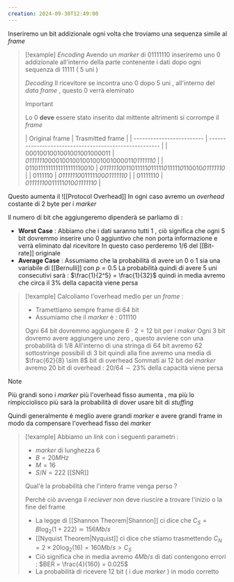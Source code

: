 ```yaml
---
creation: 2024-09-30T12:49:00
---
```

Inseriremo un bit addizionale ogni volta che troviamo una sequenza simile al *frame* 

>[!example]
>*Encoding* 
>Avendo un *marker* di 01111110 inseriremo uno 0 addizionale all'interno della parte contenente i dati dopo ogni sequenza di 11111 ( 5 uni )  
>
>*Decoding*
>Il ricevitore se incontra uno 0 dopo 5 uni , all'interno del *data frame* , questo 0 verrà eleminato
>>[!important] 
>>Lo 0 **deve** essere stato inserito dal mittente altrimenti si corrompe il *frame*
>
>| Original frame            | Trasmitted frame                                       |
| ------------------------- | ------------------------------------------------------ |
| 0001001001001001001000011 | *01111110*0001001001001001001000011*01111110*          |
| 0110111111111111111110010 | *01111110*011011111*0*11111*0*11111*0*110010*01111110* |
| 0111110                   | *01111110*011111*0*0*01111110*                         |
| 01111110                  | *01111110*011111*0*10*01111110*                        |

Questo aumenta il ![[Protocol Overhead]] 
In ogni caso avremo un *overhead* costante di 2 byte per i *marker*

Il numero di bit che aggiungeremo dipenderà se parliamo di : 
+ **Worst Case** :
	Abbiamo che i dati saranno tutti 1 , ciò significa che ogni 5 bit dovremmo inserire uno 0 aggiuntivo che non porta informazione e verrà eliminato dal ricevitore 
	In questo caso perderemo $1/6$ del [[Bit-rate]] originale
+ **Average Case** :
	Assumiamo che la probabilità di avere un 0 o 1 sia una variabile di [[Bernulli]] con $p=0.5$ 
	La probabilità quindi di avere 5 uni consecutivi sarà : $\frac{1}{2^5} = \frac{1}{32}$ quindi in media avremo che circa il $3\%$ della capacità viene persa 

>[!example] 
>Calcoliamo l'overhead medio per un *frame* :
>+ Tramettiamo sempre frame di 64 bit
>+ Assumiamo che il *marker* è : 011110
>
>Ogni 64 bit dovremmo aggiungere $6 \cdot 2 = 12$ bit per i *maker*
>Ogni 3 bit dovremo avere aggiungere uno zero , questo avviene con una probabilità di $1/8$
>All'interno di una stringa di 64 bit avremo 62 sottostringe possibili di 3 bit quindi alla fine avremo una media di $\frac{62}{8} \sim 8$ bit di overhead 
>Sommati ai 12 bit del *marker* avremo 20 bit di overhead : $20/64 \sim 23\%$ della capacità viene persa
>

>[!note] 
>Più grandi sono i *marker* più l'overhead fisso aumenta , ma più lo rimpicciolisco più sarà la probabilità di dover usare bit di *stuffing* 
>
>Quindi generalmente è meglio avere grandi *marker* e avere grandi frame in modo da compensare l'overhead fisso dei *marker* 

>[!example] 
>Abbiamo un *link* con i seguenti parametri : 
>+ *marker* di lunghezza 6
>+ $B = 20MHz$
>+ $M = 16$
>+ $S/N = 222$ [[SNR]] 
>  
>Qual'è la probabilità che l'intero frame venga perso ?
>
>Perchè ciò avvenga il *reciever* non deve riuscire a trovare l'inizio o la fine del frame 
>
>+ La legge di [[Shannon Theorem|Shannon]] ci dice che $C_S = B \log_2(1+222) \simeq 156 Mb/s$
>+ [[Nyquist Theorem|Nyquist]] ci dice che stiamo trasmettendo $C_N = 2 \times 20 \log_2(16) = 160 Mb/s > C_S$
>+ Ciò significa che in media avremo $4 Mb/s$ di dati contengono errori : $BER = \frac{4}{160} = 0.025$ 
>+ La probabilità di ricevere 12 bit ( i due *marker* ) in modo corretto 
 